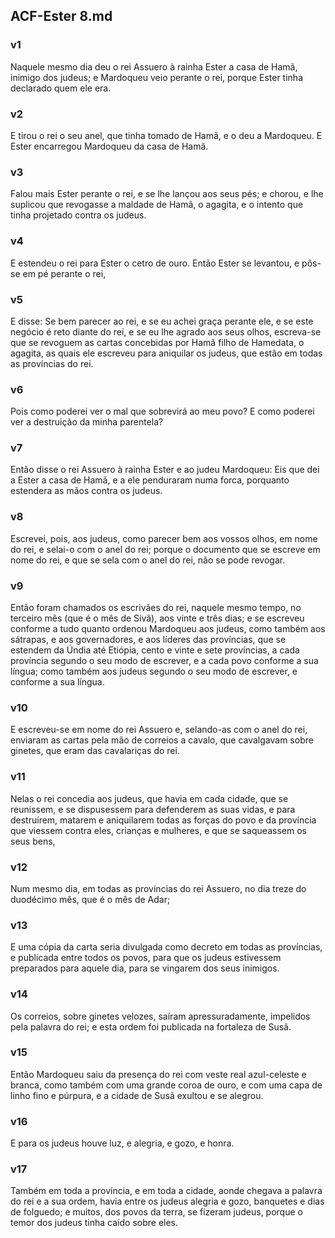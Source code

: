 ## ACF-Ester 8.md
### v1
 Naquele mesmo dia deu o rei Assuero à rainha Ester a casa de Hamã, inimigo dos judeus; e Mardoqueu veio perante o rei, porque Ester tinha declarado quem ele era.
### v2
 E tirou o rei o seu anel, que tinha tomado de Hamã, e o deu a Mardoqueu. E Ester encarregou Mardoqueu da casa de Hamã.
### v3
 Falou mais Ester perante o rei, e se lhe lançou aos seus pés; e chorou, e lhe suplicou que revogasse a maldade de Hamã, o agagita, e o intento que tinha projetado contra os judeus.
### v4
 E estendeu o rei para Ester o cetro de ouro. Então Ester se levantou, e pôs-se em pé perante o rei,
### v5
 E disse: Se bem parecer ao rei, e se eu achei graça perante ele, e se este negócio é reto diante do rei, e se eu lhe agrado aos seus olhos, escreva-se que se revoguem as cartas concebidas por Hamã filho de Hamedata, o agagita, as quais ele escreveu para aniquilar os judeus, que estão em todas as províncias do rei.
### v6
 Pois como poderei ver o mal que sobrevirá ao meu povo? E como poderei ver a destruição da minha parentela?
### v7
 Então disse o rei Assuero à rainha Ester e ao judeu Mardoqueu: Eis que dei a Ester a casa de Hamã, e a ele penduraram numa forca, porquanto estendera as mãos contra os judeus.
### v8
 Escrevei, pois, aos judeus, como parecer bem aos vossos olhos, em nome do rei, e selai-o com o anel do rei; porque o documento que se escreve em nome do rei, e que se sela com o anel do rei, não se pode revogar.
### v9
 Então foram chamados os escrivães do rei, naquele mesmo tempo, no terceiro mês (que é o mês de Sivã), aos vinte e três dias; e se escreveu conforme a tudo quanto ordenou Mardoqueu aos judeus, como também aos sátrapas, e aos governadores, e aos líderes das províncias, que se estendem da Úndia até Etiópia, cento e vinte e sete províncias, a cada província segundo o seu modo de escrever, e a cada povo conforme a sua língua; como também aos judeus segundo o seu modo de escrever, e conforme a sua língua.
### v10
 E escreveu-se em nome do rei Assuero e, selando-as com o anel do rei, enviaram as cartas pela mão de correios a cavalo, que cavalgavam sobre ginetes, que eram das cavalariças do rei.
### v11
 Nelas o rei concedia aos judeus, que havia em cada cidade, que se reunissem, e se dispusessem para defenderem as suas vidas, e para destruírem, matarem e aniquilarem todas as forças do povo e da província que viessem contra eles, crianças e mulheres, e que se saqueassem os seus bens,
### v12
 Num mesmo dia, em todas as províncias do rei Assuero, no dia treze do duodécimo mês, que é o mês de Adar;
### v13
 E uma cópia da carta seria divulgada como decreto em todas as províncias, e publicada entre todos os povos, para que os judeus estivessem preparados para aquele dia, para se vingarem dos seus inimigos.
### v14
 Os correios, sobre ginetes velozes, saíram apressuradamente, impelidos pela palavra do rei; e esta ordem foi publicada na fortaleza de Susã.
### v15
 Então Mardoqueu saiu da presença do rei com veste real azul-celeste e branca, como também com uma grande coroa de ouro, e com uma capa de linho fino e púrpura, e a cidade de Susã exultou e se alegrou.
### v16
 E para os judeus houve luz, e alegria, e gozo, e honra.
### v17
 Também em toda a província, e em toda a cidade, aonde chegava a palavra do rei e a sua ordem, havia entre os judeus alegria e gozo, banquetes e dias de folguedo; e muitos, dos povos da terra, se fizeram judeus, porque o temor dos judeus tinha caído sobre eles.

